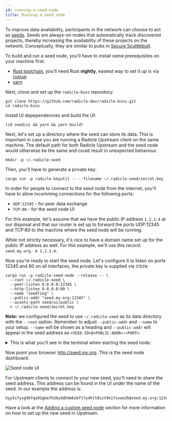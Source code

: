 ```yaml
---
id: running-a-seed-node
title: Running a seed node
---
```


To improve data availability, participants in the network can choose to act as
[seeds][se]. Seeds are always-on nodes that automatically track discovered
projects, thereby increasing the availability of these projects on the network.
Conceptually, they are similar to pubs in [Secure Scuttlebutt][ss].

To build and run a seed node, you'll have to install some prerequisites on your
machine first:

  - [Rust toolchain][ru], you'll need Rust **nightly**, easiest way to set it
    up is via [rustup][rp]
  - [yarn][ya]

Next, clone and set up the `radicle-bins` repository:

    git clone https://github.com/radicle-dev/radicle-bins.git
    cd radicle-bins

Install UI depependencies and build the UI:

    (cd seed/ui && yarn && yarn build)

Next, let's set up a directory where the seed can store its data. This is
important in case you are running a Radicle Upstream client on the same machine.
The default path for both Radicle Upstream and the seed node would otherwise be
the same and could result in unexpected behaviour.

    mkdir -p ~/.radicle-seed

Then, you'll have to generate a private key:

    cargo run -p radicle-keyutil -- --filename ~/.radicle-seed/secret.key

In order for people to connect to the seed node from the internet, you'll have
to allow incomming connections for the following ports:

  - `UDP:12345`  - for peer data exchange
  - `TCP:80`     - for the seed node UI

For this example, let's assume that we have the public IP address `1.2.3.4` at
our disposal and that our router is set up to forward the ports UDP:12345 and
TCP:80 to the machine where the seed node will be running.

While not strictly necessary, it's nice to have a domain name set up for the
public IP address as well. For this example, we'll use this record:
`seed.my.org. A 1.2.3.4`.

Now you're ready to start the seed node. Let's configure it to listen on ports
12345 and 80 on all interfaces, the private key is supplied via `STDIN`:

    cargo run -p radicle-seed-node --release -- \
      --root ~/.radicle-seed \
      --peer-listen 0.0.0.0:12345 \
      --http-listen 0.0.0.0:80 \
      --name "seedling" \
      --public-addr "seed.my.org:12345" \
      --assets-path seed/ui/public \
      < ~/.radicle-seed/secret.key

**Note:** we configured the seed to use `~/.radicle-seed` as its data directory
with the `--root` option. Remember to adjust `--public-addr` and `--name` to
your setup. `--name` will be shown as a heading and `--public-addr` will appear
in the seed address as `<SEED-ID>@<PUBLIC-ADDR>:<PORT>`.

<details>
  <summary>
    This is what you'll see in the terminal when starting the seed node:
  </summary>

    $ cargo run -p radicle-seed-node --release -- \
      --root ~/.radicle-seed \
      --peer-listen 0.0.0.0:12345 \
      --http-listen 0.0.0.0:80 \
      --name "seedling" \
      --public-addr "seed.my.org:12345" \
      --assets-path seed/ui/public \
      < ~/.radicle-seed/secret.key
        Finished release [optimized] target(s) in 0.19s
         Running `target/release/radicle-seed-node --root /Users/rudolfs/.radicle-seed --peer-listen '0.0.0.0:12345' --http-listen '0.0.0.0:80' --name seedling --public-addr 'seed.my.org:12345' --assets-path seed/ui/public`
    Nov 12 10:48:03.758  INFO radicle_seed: Initializing tracker to track everything..
    Nov 12 10:48:03.758  INFO Protocol::run{local.id=hyy5s7ysg96fqa91gbe7h38yddh4mkokft7y4htt8szt9e17sxoe3h local.addr=0.0.0.0:12345}: librad::net::protocol: Listening
    Nov 12 10:48:03.760  INFO Server::run{addr=0.0.0.0:80}: warp::server: listening on http://0.0.0.0:80
    Nov 12 10:48:03.760  INFO radicle_seed_node::frontend: Listening(0.0.0.0:12345)
</details>

Now point your browser http://seed.my.org. This is the seed node dashboard.

![Seed node UI][sn]

For Upstream clients to connect to your new seed, you'll need to share the seed
address. This address can be found in the UI under the name of the seed. In our
example the address is:

    hyy5s7ysg96fqa91gbe7h38yddh4mkokft7y4htt8szt9e17sxoe3h@seed.my.org:12345

Have a look at the [Adding a custom seed node][ad] section for more information
on how to set up the new seed in Upstream.


[ad]: using-radicle/adding-a-seed-node.md
[se]: understanding-radicle/glossary.md/#seed

[sn]: /img/seed-node-ui.png

[rp]: https://rustup.rs
[ru]: https://www.rust-lang.org/tools/install
[ss]: https://scuttlebutt.nz
[ya]: https://yarnpkg.com/getting-started/install
